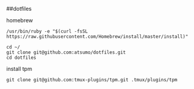 ##dotfiles 

homebrew
```
/usr/bin/ruby -e "$(curl -fsSL https://raw.githubusercontent.com/Homebrew/install/master/install)"
```

```
cd ~/
git clone git@github.com:atsumo/dotfiles.git
cd dotfiles
```

install tpm
```
git clone git@github.com:tmux-plugins/tpm.git .tmux/plugins/tpm
```
